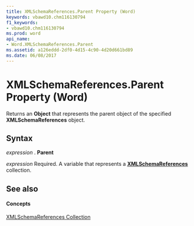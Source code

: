 ```yaml
---
title: XMLSchemaReferences.Parent Property (Word)
keywords: vbawd10.chm116130794
f1_keywords:
- vbawd10.chm116130794
ms.prod: word
api_name:
- Word.XMLSchemaReferences.Parent
ms.assetid: a126eddd-2df0-4d15-4c90-4d20d661bd89
ms.date: 06/08/2017
---
```



# XMLSchemaReferences.Parent Property (Word)

Returns an  **Object** that represents the parent object of the specified **XMLSchemaReferences** object.


## Syntax

 _expression_ . **Parent**

 _expression_ Required. A variable that represents a **[XMLSchemaReferences](xmlschemareferences-object-word.md)** collection.


## See also


#### Concepts


[XMLSchemaReferences Collection](xmlschemareferences-object-word.md)

